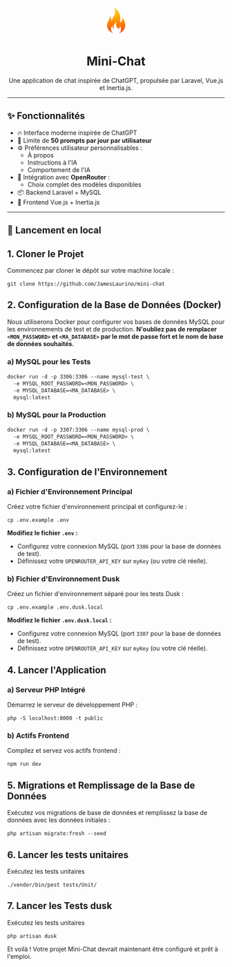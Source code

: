 <p align="center">
  <img src="https://raw.githubusercontent.com/JamesLaurino/mini-chat/refs/heads/master/logo.png" 
alt="Mini-Chat Logo" width="50px" height="70px"/>
</p>

<h1 align="center">Mini-Chat</h1>

<p align="center">
  Une application de chat inspirée de ChatGPT, propulsée par Laravel, Vue.js et Inertia.js.
</p>

---

## ✨ Fonctionnalités

- 🔥 Interface moderne inspirée de ChatGPT
- 🔐 Limite de **50 prompts par jour par utilisateur**
- ⚙️ Préférences utilisateur personnalisables :
    - À propos
    - Instructions à l'IA
    - Comportement de l'IA
- 🧠 Intégration avec **OpenRouter** :
    - Choix complet des modèles disponibles
- 📦 Backend Laravel + MySQL
- 💬 Frontend Vue.js + Inertia.js

---

## 🚀 Lancement en local

<h2>1. Cloner le Projet</h2>
  <p>Commencez par cloner le dépôt sur votre machine locale :</p>
  <pre><code>git clone https://github.com/JamesLaurino/mini-chat</code></pre>

<h2>2. Configuration de la Base de Données (Docker)</h2>
  <p>Nous utiliserons Docker pour configurer vos bases de données MySQL pour les environnements de test et de production. <strong>N'oubliez pas de remplacer <code>&lt;MON_PASSWORD&gt;</code> et <code>&lt;MA_DATABASE&gt;</code> par le mot de passe fort et le nom de base de données souhaités.</strong></p>

<h3>a) MySQL pour les Tests</h3>
  <pre><code>docker run -d -p 3306:3306 --name mysql-test \
  -e MYSQL_ROOT_PASSWORD=&lt;MON_PASSWORD&gt; \
  -e MYSQL_DATABASE=&lt;MA_DATABASE&gt; \
  mysql:latest</code></pre>

<h3>b) MySQL pour la Production</h3>
  <pre><code>docker run -d -p 3307:3306 --name mysql-prod \
  -e MYSQL_ROOT_PASSWORD=&lt;MON_PASSWORD&gt; \
  -e MYSQL_DATABASE=&lt;MA_DATABASE&gt; \
  mysql:latest</code></pre>

<h2>3. Configuration de l'Environnement</h2>

<h3>a) Fichier d'Environnement Principal</h3>
  <p>Créez votre fichier d'environnement principal et configurez-le :</p>
  <pre><code>cp .env.example .env</code></pre>
  <p><strong>Modifiez le fichier <code>.env</code> :</strong></p>
  <ul>
    <li>Configurez votre connexion MySQL (port <code>3306</code> pour la base de données de test).</li>
    <li>Définissez votre <code>OPENROUTER_API_KEY</code> sur <code>myKey</code> (ou votre clé réelle).</li>
  </ul>

<h3>b) Fichier d'Environnement Dusk</h3>
  <p>Créez un fichier d'environnement séparé pour les tests Dusk :</p>
  <pre><code>cp .env.example .env.dusk.local</code></pre>
  <p><strong>Modifiez le fichier <code>.env.dusk.local</code> :</strong></p>
  <ul>
    <li>Configurez votre connexion MySQL (port <code>3307</code> pour la base de données de test).</li>
    <li>Définissez votre <code>OPENROUTER_API_KEY</code> sur <code>myKey</code> (ou votre clé réelle).</li>
  </ul>

<h2>4. Lancer l'Application</h2>

<h3>a) Serveur PHP Intégré</h3>
  <p>Démarrez le serveur de développement PHP :</p>
  <pre><code>php -S localhost:8000 -t public</code></pre>

<h3>b) Actifs Frontend</h3>
  <p>Compilez et servez vos actifs frontend :</p>
  <pre><code>npm run dev</code></pre>

<h2>5. Migrations et Remplissage de la Base de Données</h2>
  <p>Exécutez vos migrations de base de données et remplissez la base de données avec les données initiales :</p>
  <pre><code>php artisan migrate:fresh --seed</code></pre>

<h2>6. Lancer les tests unitaires</h2>
  <p>Exécutez les tests unitaires</p>
  <pre><code>./vendor/bin/pest tests/Unit/</code></pre>

<h2>7. Lancer les Tests dusk</h2>
  <p>Exécutez les tests unitaires</p>
  <pre><code>php artisan dusk</code></pre>


  <p>Et voilà ! Votre projet Mini-Chat devrait maintenant être configuré et prêt à l'emploi.</p>
